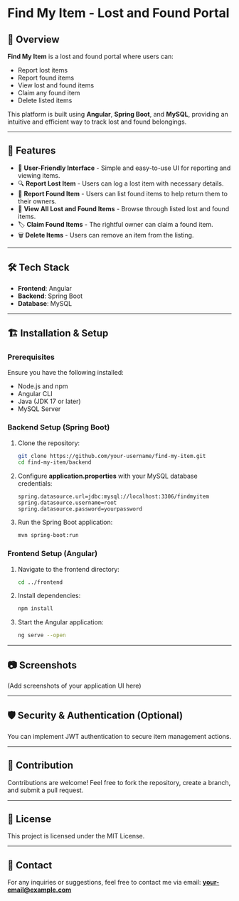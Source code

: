 # Find My Item - Lost and Found Portal

## 📌 Overview
**Find My Item** is a lost and found portal where users can:
- Report lost items
- Report found items
- View lost and found items
- Claim any found item
- Delete listed items

This platform is built using **Angular**, **Spring Boot**, and **MySQL**, providing an intuitive and efficient way to track lost and found belongings.

---

## 🚀 Features
- 📌 **User-Friendly Interface** - Simple and easy-to-use UI for reporting and viewing items.
- 🔍 **Report Lost Item** - Users can log a lost item with necessary details.
- 🎯 **Report Found Item** - Users can list found items to help return them to their owners.
- 📂 **View All Lost and Found Items** - Browse through listed lost and found items.
- 🏷️ **Claim Found Items** - The rightful owner can claim a found item.
- 🗑️ **Delete Items** - Users can remove an item from the listing.

---

## 🛠️ Tech Stack
- **Frontend**: Angular
- **Backend**: Spring Boot
- **Database**: MySQL

---

## 🏗️ Installation & Setup
### Prerequisites
Ensure you have the following installed:
- Node.js and npm
- Angular CLI
- Java (JDK 17 or later)
- MySQL Server

### Backend Setup (Spring Boot)
1. Clone the repository:
   ```sh
   git clone https://github.com/your-username/find-my-item.git
   cd find-my-item/backend
   ```
2. Configure **application.properties** with your MySQL database credentials:
   ```properties
   spring.datasource.url=jdbc:mysql://localhost:3306/findmyitem
   spring.datasource.username=root
   spring.datasource.password=yourpassword
   ```
3. Run the Spring Boot application:
   ```sh
   mvn spring-boot:run
   ```

### Frontend Setup (Angular)
1. Navigate to the frontend directory:
   ```sh
   cd ../frontend
   ```
2. Install dependencies:
   ```sh
   npm install
   ```
3. Start the Angular application:
   ```sh
   ng serve --open
   ```

---

## 📷 Screenshots
(Add screenshots of your application UI here)

---

## 🛡️ Security & Authentication (Optional)
You can implement JWT authentication to secure item management actions.

---

## 🤝 Contribution
Contributions are welcome! Feel free to fork the repository, create a branch, and submit a pull request.

---

## 📜 License
This project is licensed under the MIT License.

---

## 📧 Contact
For any inquiries or suggestions, feel free to contact me via email: **your-email@example.com**

